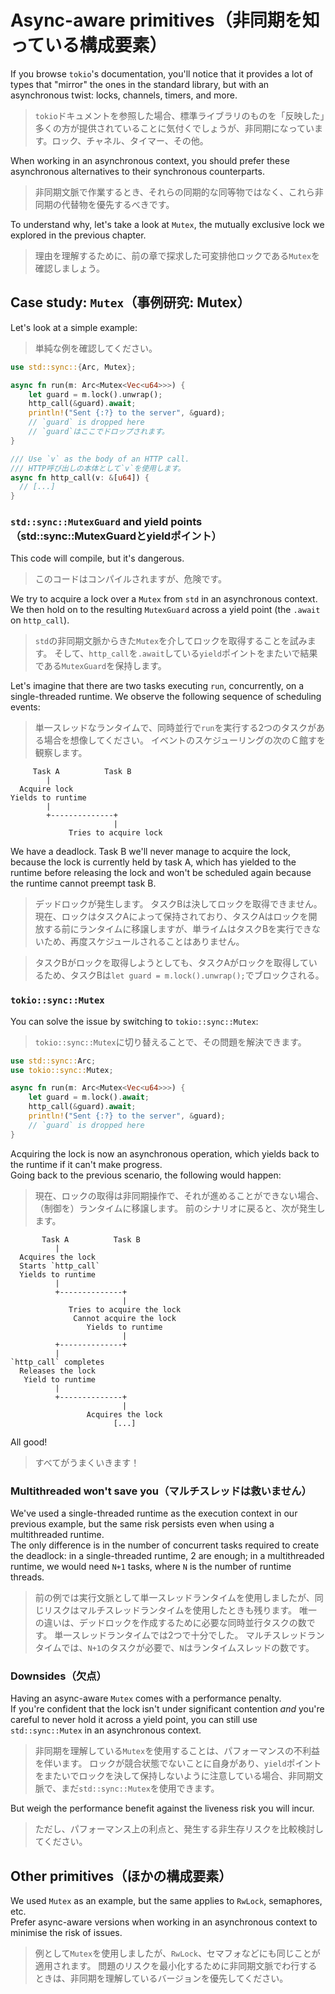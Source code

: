 # Async-aware primitives（非同期を知っている構成要素）

If you browse `tokio`'s documentation, you'll notice that it provides a lot of types
that "mirror" the ones in the standard library, but with an asynchronous twist:
locks, channels, timers, and more.

> `tokio`ドキュメントを参照した場合、標準ライブラリのものを「反映した」多くの方が提供されていることに気付くでしょうが、非同期になっています。ロック、チャネル、タイマー、その他。

When working in an asynchronous context, you should prefer these asynchronous alternatives
to their synchronous counterparts.

> 非同期文脈で作業するとき、それらの同期的な同等物ではなく、これら非同期の代替物を優先するべきです。

To understand why, let's take a look at `Mutex`, the mutually exclusive lock we explored
in the previous chapter.

> 理由を理解するために、前の章で探求した可変排他ロックである`Mutex`を確認しましょう。

## Case study: `Mutex`（事例研究: Mutex）

Let's look at a simple example:

> 単純な例を確認してください。

```rust
use std::sync::{Arc, Mutex};

async fn run(m: Arc<Mutex<Vec<u64>>>) {
    let guard = m.lock().unwrap();
    http_call(&guard).await;
    println!("Sent {:?} to the server", &guard);
    // `guard` is dropped here
    // `guard`はここでドロップされます。
}

/// Use `v` as the body of an HTTP call.
/// HTTP呼び出しの本体として`v`を使用します。
async fn http_call(v: &[u64]) {
  // [...]
}
```

### `std::sync::MutexGuard` and yield points（std::sync::MutexGuardとyieldポイント）

This code will compile, but it's dangerous.

> このコードはコンパイルされますが、危険です。

We try to acquire a lock over a `Mutex` from `std` in an asynchronous context.
We then hold on to the resulting `MutexGuard` across a yield point (the `.await` on
`http_call`).

> `std`の非同期文脈からきた`Mutex`を介してロックを取得することを試みます。
> そして、`http_call`を`.await`している`yield`ポイントをまたいで結果である`MutexGuard`を保持します。

Let's imagine that there are two tasks executing `run`, concurrently, on a single-threaded
runtime. We observe the following sequence of scheduling events:

> 単一スレッドなランタイムで、同時並行で`run`を実行する2つのタスクがある場合を想像してください。
> イベントのスケジューリングの次のＣ館すを観察します。

```text
     Task A          Task B
        |
  Acquire lock
Yields to runtime
        |
        +--------------+
                       |
             Tries to acquire lock
```

We have a deadlock. Task B we'll never manage to acquire the lock, because the lock
is currently held by task A, which has yielded to the runtime before releasing the
lock and won't be scheduled again because the runtime cannot preempt task B.

> デッドロックが発生します。
> タスクBは決してロックを取得できません。
> 現在、ロックはタスクAによって保持されており、タスクAはロックを開放する前にランタイムに移譲しますが、単ライムはタスクBを実行できないため、再度スケジュールされることはありません。

> タスクBがロックを取得しようとしても、タスクAがロックを取得しているため、タスクBは`let guard = m.lock().unwrap();`でブロックされる。

### `tokio::sync::Mutex`

You can solve the issue by switching to `tokio::sync::Mutex`:

> `tokio::sync::Mutex`に切り替えることで、その問題を解決できます。

```rust
use std::sync::Arc;
use tokio::sync::Mutex;

async fn run(m: Arc<Mutex<Vec<u64>>>) {
    let guard = m.lock().await;
    http_call(&guard).await;
    println!("Sent {:?} to the server", &guard);
    // `guard` is dropped here
}
```

Acquiring the lock is now an asynchronous operation, which yields back to the runtime
if it can't make progress.\
Going back to the previous scenario, the following would happen:

> 現在、ロックの取得は非同期操作で、それが進めることができない場合、（制御を）ランタイムに移譲します。
> 前のシナリオに戻ると、次が発生します。

```text
       Task A          Task B
          |
  Acquires the lock
  Starts `http_call`
  Yields to runtime
          |
          +--------------+
                         |
             Tries to acquire the lock
              Cannot acquire the lock
                 Yields to runtime
                         |
          +--------------+
          |
`http_call` completes
  Releases the lock
   Yield to runtime
          |
          +--------------+
                         |
                 Acquires the lock
                       [...]
```

All good!

> すべてがうまくいきます！

### Multithreaded won't save you（マルチスレッドは救いません）

We've used a single-threaded runtime as the execution context in our
previous example, but the same risk persists even when using a multithreaded
runtime.\
The only difference is in the number of concurrent tasks required to create the deadlock:
in a single-threaded runtime, 2 are enough; in a multithreaded runtime, we
would need `N+1` tasks, where `N` is the number of runtime threads.

> 前の例では実行文脈として単一スレッドランタイムを使用しましたが、同じリスクはマルチスレッドランタイムを使用したときも残ります。
> 唯一の違いは、デッドロックを作成するために必要な同時並行タスクの数です。
> 単一スレッドランタイムでは2つで十分でした。
> マルチスレッドランタイムでは、`N+1`のタスクが必要で、`N`はランタイムスレッドの数です。

### Downsides（欠点）

Having an async-aware `Mutex` comes with a performance penalty.\
If you're confident that the lock isn't under significant contention
_and_ you're careful to never hold it across a yield point, you can
still use `std::sync::Mutex` in an asynchronous context.

> 非同期を理解している`Mutex`を使用することは、パフォーマンスの不利益を伴います。
> ロックが競合状態でないことに自身があり、`yield`ポイントをまたいでロックを決して保持しないように注意している場合、非同期文脈で、まだ`std::sync::Mutex`を使用できます。

But weigh the performance benefit against the liveness risk you
will incur.

> ただし、パフォーマンス上の利点と、発生する非生存リスクを比較検討してください。

## Other primitives（ほかの構成要素）

We used `Mutex` as an example, but the same applies to `RwLock`, semaphores, etc.\
Prefer async-aware versions when working in an asynchronous context to minimise
the risk of issues.

> 例として`Mutex`を使用しましたが、`RwLock`、セマフォなどにも同じことが適用されます。
> 問題のリスクを最小化するために非同期文脈でわ行するときは、非同期を理解しているバージョンを優先してください。
